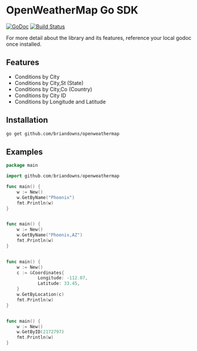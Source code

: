 # OpenWeatherMap Go SDK

[![GoDoc](https://godoc.org/github.com/briandowns/openweathermap?status.svg)](https://godoc.org/github.com/briandowns/openweathermap) [![Build Status](https://travis-ci.org/briandowns/openweathermap.svg?branch=master)](https://travis-ci.org/briandowns/openweathermap)

For more detail about the library and its features, reference your local godoc once installed.

## Features 

- Conditions by City
- Conditions by City,St (State)
- Conditions by City,Co (Country)
- Conditions by City ID
- Conditions by Longitude and Latitude

## Installation

```bash
go get github.com/briandowns/openweathermap
```

## Examples

```Go
package main

import github.com/briandowns/openweathermap

func main() {
    w := New()
    w.GetByName("Phoenix")
    fmt.Println(w)
}
```
```bash
```

```Go
func main() {
    w := New()
    w.GetByName("Phoenix,AZ")
    fmt.Println(w)
}
```
```bash
```

```Go
func main() {
    w := New()
    c := &Coordinates{
    		Longitude: -112.07,
    		Latitude: 33.45,
    }
    w.GetByLocation(c)
    fmt.Println(w)
}
```
```bash
```

```Go
func main() {
    w := New()
    w.GetByID(2172797)
    fmt.Println(w)
}
```
```bash
```